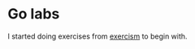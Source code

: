 # Go labs

I started doing exercises from
[exercism](https://exercism.org/tracks/go) to begin with.

